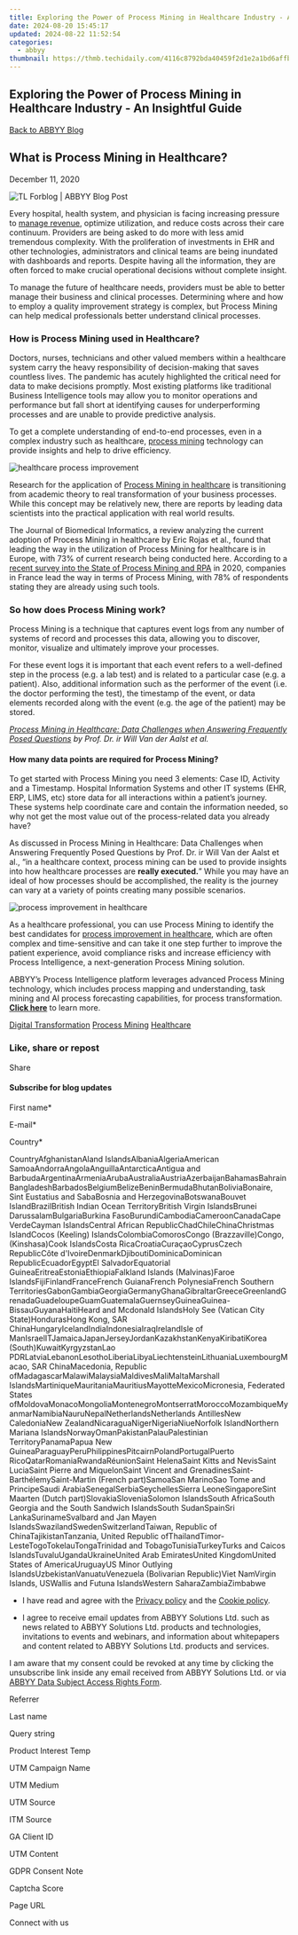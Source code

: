```yaml
---
title: Exploring the Power of Process Mining in Healthcare Industry - An Insightful Guide
date: 2024-08-20 15:45:17
updated: 2024-08-22 11:52:54
categories:
  - abbyy
thumbnail: https://thmb.techidaily.com/4116c8792bda40459f2d1e2a1bd6affbce6e7196ef5949783c79461a680de11c.jpg
---
```


## Exploring the Power of Process Mining in Healthcare Industry - An Insightful Guide

[Back to ABBYY Blog](https://tools.techidaily.com/abbyy/products/)

## What is Process Mining in Healthcare?

December 11, 2020

![TL Forblog | ABBYY Blog Post](https://static4.abbyy.com/abbyycommedia/31568/tl-forblog-848x444.jpg) 

Every hospital, health system, and physician is facing increasing pressure to [manage revenue](https://tools.techidaily.com/abbyy/products/), optimize utilization, and reduce costs across their care continuum. Providers are being asked to do more with less amid tremendous complexity. With the proliferation of investments in EHR and other technologies, administrators and clinical teams are being inundated with dashboards and reports. Despite having all the information, they are often forced to make crucial operational decisions without complete insight.

To manage the future of healthcare needs, providers must be able to better manage their business and clinical processes. Determining where and how to employ a quality improvement strategy is complex, but Process Mining can help medical professionals better understand clinical processes.

### How is Process Mining used in Healthcare?

Doctors, nurses, technicians and other valued members within a healthcare system carry the heavy responsibility of decision-making that saves countless lives. The pandemic has acutely highlighted the critical need for data to make decisions promptly. Most existing platforms like traditional Business Intelligence tools may allow you to monitor operations and performance but fall short at identifying causes for underperforming processes and are unable to provide predictive analysis.

To get a complete understanding of end-to-end processes, even in a complex industry such as healthcare, [process mining](https://tools.techidaily.com/abbyy/products/) technology can provide insights and help to drive efficiency.

![healthcare process improvement](https://static1.abbyy.com/abbyycommedia/30413/healthcare-process-improvement.jpg)

Research for the application of [Process Mining in healthcare](https://tools.techidaily.com/abbyy/products/) is transitioning from academic theory to real transformation of your business processes. While this concept may be relatively new, there are reports by leading data scientists into the practical application with real world results.

The Journal of Biomedical Informatics, a review analyzing the current adoption of Process Mining in healthcare by Eric Rojas et al., found that leading the way in the utilization of Process Mining for healthcare is in Europe, with 73% of current research being conducted here. According to a [recent survey into the State of Process Mining and RPA](https://tools.techidaily.com/abbyy/products/) in 2020, companies in France lead the way in terms of Process Mining, with 78% of respondents stating they are already using such tools.

### So how does Process Mining work?

Process Mining is a technique that captures event logs from any number of systems of record and processes this data, allowing you to discover, monitor, visualize and ultimately improve your processes.

For these event logs it is important that each event refers to a well-defined step in the process (e.g. a lab test) and is related to a particular case (e.g. a patient). Also, additional information such as the performer of the event (i.e. the doctor performing the test), the timestamp of the event, or data elements recorded along with the event (e.g. the age of the patient) may be stored.

_[Process Mining in Healthcare: Data Challenges when Answering Frequently Posed Questions](http://www.padsweb.rwth-aachen.de/wvdaalst/publications/p707.pdf) by Prof. Dr. ir Will Van der Aalst et al._

#### How many data points are required for Process Mining?

To get started with Process Mining you need 3 elements: Case ID, Activity and a Timestamp. Hospital Information Systems and other IT systems (EHR, ERP, LIMS, etc) store data for all interactions within a patient’s journey. These systems help coordinate care and contain the information needed, so why not get the most value out of the process-related data you already have?

As discussed in Process Mining in Healthcare: Data Challenges when Answering Frequently Posed Questions by Prof. Dr. ir Will Van der Aalst et al., “in a healthcare context, process mining can be used to provide insights into how healthcare processes are **really executed.**” While you may have an ideal of how processes should be accomplished, the reality is the journey can vary at a variety of points creating many possible scenarios.

![process improvement in healthcare](https://static1.abbyy.com/abbyycommedia/30414/healthcare-process.jpg)

As a healthcare professional, you can use Process Mining to identify the best candidates for [process improvement in healthcare](https://tools.techidaily.com/abbyy/products/), which are often complex and time-sensitive and can take it one step further to improve the patient experience, avoid compliance risks and increase efficiency with Process Intelligence, a next-generation Process Mining solution.

ABBYY’s Process Intelligence platform leverages advanced Process Mining technology, which includes process mapping and understanding, task mining and AI process forecasting capabilities, for process transformation. [**Click here**](https://tools.techidaily.com/abbyy/products/) to learn more.

[Digital Transformation](https://tools.techidaily.com/abbyy/products/) [Process Mining](https://tools.techidaily.com/abbyy/products/) [Healthcare](https://tools.techidaily.com/abbyy/products/) 

### Like, share or repost

Share 

#### Subscribe for blog updates

First name\*

E-mail\*

Сountry\*

СountryAfghanistanAland IslandsAlbaniaAlgeriaAmerican SamoaAndorraAngolaAnguillaAntarcticaAntigua and BarbudaArgentinaArmeniaArubaAustraliaAustriaAzerbaijanBahamasBahrainBangladeshBarbadosBelgiumBelizeBeninBermudaBhutanBoliviaBonaire, Sint Eustatius and SabaBosnia and HerzegovinaBotswanaBouvet IslandBrazilBritish Indian Ocean TerritoryBritish Virgin IslandsBrunei DarussalamBulgariaBurkina FasoBurundiCambodiaCameroonCanadaCape VerdeCayman IslandsCentral African RepublicChadChileChinaChristmas IslandCocos (Keeling) IslandsColombiaComorosCongo (Brazzaville)Congo, (Kinshasa)Cook IslandsCosta RicaCroatiaCuraçaoCyprusCzech RepublicCôte d'IvoireDenmarkDjiboutiDominicaDominican RepublicEcuadorEgyptEl SalvadorEquatorial GuineaEritreaEstoniaEthiopiaFalkland Islands (Malvinas)Faroe IslandsFijiFinlandFranceFrench GuianaFrench PolynesiaFrench Southern TerritoriesGabonGambiaGeorgiaGermanyGhanaGibraltarGreeceGreenlandGrenadaGuadeloupeGuamGuatemalaGuernseyGuineaGuinea-BissauGuyanaHaitiHeard and Mcdonald IslandsHoly See (Vatican City State)HondurasHong Kong, SAR ChinaHungaryIcelandIndiaIndonesiaIraqIrelandIsle of ManIsraelITJamaicaJapanJerseyJordanKazakhstanKenyaKiribatiKorea (South)KuwaitKyrgyzstanLao PDRLatviaLebanonLesothoLiberiaLibyaLiechtensteinLithuaniaLuxembourgMacao, SAR ChinaMacedonia, Republic ofMadagascarMalawiMalaysiaMaldivesMaliMaltaMarshall IslandsMartiniqueMauritaniaMauritiusMayotteMexicoMicronesia, Federated States ofMoldovaMonacoMongoliaMontenegroMontserratMoroccoMozambiqueMyanmarNamibiaNauruNepalNetherlandsNetherlands AntillesNew CaledoniaNew ZealandNicaraguaNigerNigeriaNiueNorfolk IslandNorthern Mariana IslandsNorwayOmanPakistanPalauPalestinian TerritoryPanamaPapua New GuineaParaguayPeruPhilippinesPitcairnPolandPortugalPuerto RicoQatarRomaniaRwandaRéunionSaint HelenaSaint Kitts and NevisSaint LuciaSaint Pierre and MiquelonSaint Vincent and GrenadinesSaint-BarthélemySaint-Martin (French part)SamoaSan MarinoSao Tome and PrincipeSaudi ArabiaSenegalSerbiaSeychellesSierra LeoneSingaporeSint Maarten (Dutch part)SlovakiaSloveniaSolomon IslandsSouth AfricaSouth Georgia and the South Sandwich IslandsSouth SudanSpainSri LankaSurinameSvalbard and Jan Mayen IslandsSwazilandSwedenSwitzerlandTaiwan, Republic of ChinaTajikistanTanzania, United Republic ofThailandTimor-LesteTogoTokelauTongaTrinidad and TobagoTunisiaTurkeyTurks and Caicos IslandsTuvaluUgandaUkraineUnited Arab EmiratesUnited KingdomUnited States of AmericaUruguayUS Minor Outlying IslandsUzbekistanVanuatuVenezuela (Bolivarian Republic)Viet NamVirgin Islands, USWallis and Futuna IslandsWestern SaharaZambiaZimbabwe

* I have read and agree with the [Privacy policy](https://tools.techidaily.com/abbyy/products/) and the [Cookie policy](https://tools.techidaily.com/abbyy/products/).

* I agree to receive email updates from ABBYY Solutions Ltd. such as news related to ABBYY Solutions Ltd. products and technologies, invitations to events and webinars, and information about whitepapers and content related to ABBYY Solutions Ltd. products and services.  
    
I am aware that my consent could be revoked at any time by clicking the unsubscribe link inside any email received from ABBYY Solutions Ltd. or via [ABBYY Data Subject Access Rights Form](https://tools.techidaily.com/abbyy/products/).

Referrer

Last name

Query string

Product Interest Temp

UTM Campaign Name

UTM Medium

UTM Source

ITM Source

GA Client ID

UTM Content

GDPR Consent Note

Captcha Score

Page URL

Connect with us

<ins class="adsbygoogle"
     style="display:block"
     data-ad-format="autorelaxed"
     data-ad-client="ca-pub-7571918770474297"
     data-ad-slot="1223367746"></ins>



<ins class="adsbygoogle"
     style="display:block"
     data-ad-client="ca-pub-7571918770474297"
     data-ad-slot="8358498916"
     data-ad-format="auto"
     data-full-width-responsive="true"></ins>
